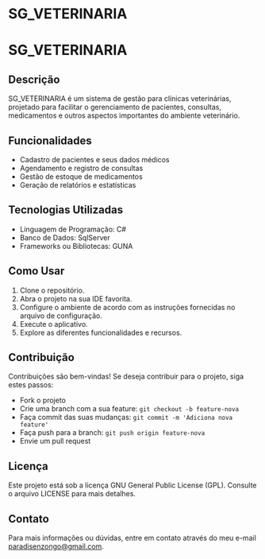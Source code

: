 # SG_VETERINARIA
# SG_VETERINARIA

## Descrição
SG_VETERINARIA é um sistema de gestão para clínicas veterinárias, projetado para facilitar o gerenciamento de pacientes, consultas, medicamentos e outros aspectos importantes do ambiente veterinário.

## Funcionalidades
- Cadastro de pacientes e seus dados médicos
- Agendamento e registro de consultas
- Gestão de estoque de medicamentos
- Geração de relatórios e estatísticas

## Tecnologias Utilizadas
- Linguagem de Programação:  C#
- Banco de Dados: SqlServer
- Frameworks ou Bibliotecas: GUNA

## Como Usar
1. Clone o repositório.
2. Abra o projeto na sua IDE favorita.
3. Configure o ambiente de acordo com as instruções fornecidas no arquivo de configuração.
4. Execute o aplicativo.
5. Explore as diferentes funcionalidades e recursos.

## Contribuição
Contribuições são bem-vindas! Se deseja contribuir para o projeto, siga estes passos:
- Fork o projeto
- Crie uma branch com a sua feature: `git checkout -b feature-nova`
- Faça commit das suas mudanças: `git commit -m 'Adiciona nova feature'`
- Faça push para a branch: `git push origin feature-nova`
- Envie um pull request

## Licença
Este projeto está sob a licença GNU General Public License (GPL). Consulte o arquivo LICENSE para mais detalhes.

## Contato
Para mais informações ou dúvidas, entre em contato através do meu e-mail paradisenzongo@gmail.com.
